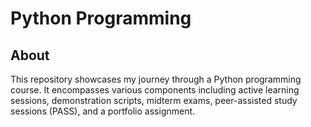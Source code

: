 # Python Programming 

## About

This repository showcases my journey through a Python programming course. It encompasses various components including active learning sessions, demonstration scripts, midterm exams, peer-assisted study sessions (PASS), and a portfolio assignment.
